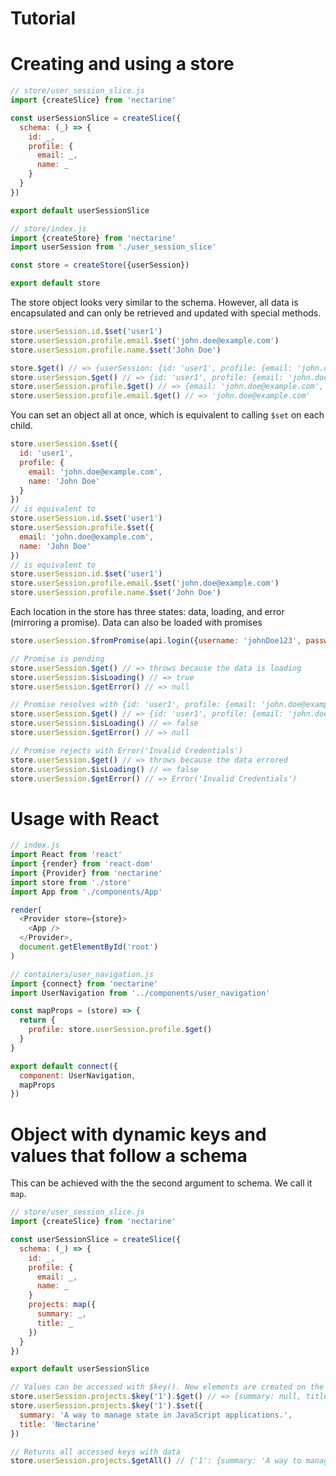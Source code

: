 # Tutorial

# Creating and using a store

```js
// store/user_session_slice.js
import {createSlice} from 'nectarine'

const userSessionSlice = createSlice({
  schema: (_) => {
    id: _,
    profile: {
      email: _,
      name: _
    }
  }
})

export default userSessionSlice
```

```js
// store/index.js
import {createStore} from 'nectarine'
import userSession from './user_session_slice'

const store = createStore({userSession})

export default store
```

The store object looks very similar to the schema.
However, all data is encapsulated and can only be retrieved and updated with special methods.

```js
store.userSession.id.$set('user1')
store.userSession.profile.email.$set('john.doe@example.com')
store.userSession.profile.name.$set('John Doe')

store.$get() // => {userSession: {id: 'user1', profile: {email: 'john.doe@example.com', name: 'John Doe'}}}
store.userSession.$get() // => {id: 'user1', profile: {email: 'john.doe@example.com', name: 'John Doe'}}
store.userSession.profile.$get() // => {email: 'john.doe@example.com', name: 'John Doe'}
store.userSession.profile.email.$get() // => 'john.doe@example.com'
```

You can set an object all at once, which is equivalent to calling `$set` on each child.

```js
store.userSession.$set({
  id: 'user1',
  profile: {
    email: 'john.doe@example.com',
    name: 'John Doe'
  }
})
// is equivalent to
store.userSession.id.$set('user1')
store.userSession.profile.$set({
  email: 'john.doe@example.com',
  name: 'John Doe'
})
// is equivalent to
store.userSession.id.$set('user1')
store.userSession.profile.email.$set('john.doe@example.com')
store.userSession.profile.name.$set('John Doe')
```

Each location in the store has three states: data, loading, and error (mirroring a promise).
Data can also be loaded with promises

```js
store.userSession.$fromPromise(api.login({username: 'johnDoe123', password: 'secret'}))

// Promise is pending
store.userSession.$get() // => throws because the data is loading
store.userSession.$isLoading() // => true
store.userSession.$getError() // => null

// Promise resolves with {id: 'user1', profile: {email: 'john.doe@example.com', name: 'John Doe'}}
store.userSession.$get() // => {id: 'user1', profile: {email: 'john.doe@example.com', name: 'John Doe'}}
store.userSession.$isLoading() // => false
store.userSession.$getError() // => null

// Promise rejects with Error('Invalid Credentials')
store.userSession.$get() // => throws because the data errored
store.userSession.$isLoading() // => false
store.userSession.$getError() // => Error('Invalid Credentials')
```

# Usage with React

```js
// index.js
import React from 'react'
import {render} from 'react-dom'
import {Provider} from 'nectarine'
import store from './store'
import App from './components/App'

render(
  <Provider store={store}>
    <App />
  </Provider>,
  document.getElementById('root')
)
```

```js
// containers/user_navigation.js
import {connect} from 'nectarine'
import UserNavigation from '../components/user_navigation'

const mapProps = (store) => {
  return {
    profile: store.userSession.profile.$get()
  }
}

export default connect({
  component: UserNavigation,
  mapProps
})
```

# Object with dynamic keys and values that follow a schema

This can be achieved with the the second argument to schema. We call it `map`.

```js
// store/user_session_slice.js
import {createSlice} from 'nectarine'

const userSessionSlice = createSlice({
  schema: (_) => {
    id: _,
    profile: {
      email: _,
      name: _
    }
    projects: map({
      summary: _,
      title: _
    })
  }
})

export default userSessionSlice
```

```js
// Values can be accessed with $key(). New elements are created on the fly.
store.userSession.projects.$key('1').$get() // => {summary: null, title: null}
store.userSession.projects.$key('1').$set({
  summary: 'A way to manage state in JavaScript applications.',
  title: 'Nectarine'
})

// Returns all accessed keys with data
store.userSession.projects.$getAll() // {'1': {summary: 'A way to manage state in JavaScript applications.', title: 'Nectarine'}}
```
